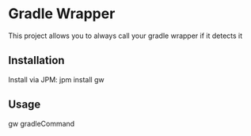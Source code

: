 # Gradle Wrapper

This project allows you to always call your gradle wrapper if it detects it

## Installation

Install via JPM: jpm install gw

## Usage

gw gradleCommand
